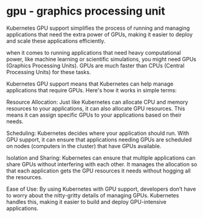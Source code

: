 # gpu - graphics processing unit

Kubernetes GPU support simplifies the process of running and managing applications that need the extra power of GPUs, making it easier to deploy and scale these applications efficiently.

when it comes to running applications that need heavy computational power, like machine learning or scientific simulations, you might need GPUs (Graphics Processing Units). GPUs are much faster than CPUs (Central Processing Units) for these tasks.

Kubernetes GPU support means that Kubernetes can help manage applications that require GPUs. Here's how it works in simple terms:

Resource Allocation: Just like Kubernetes can allocate CPU and memory resources to your applications, it can also allocate GPU resources. This means it can assign specific GPUs to your applications based on their needs.

Scheduling: Kubernetes decides where your application should run. With GPU support, it can ensure that applications needing GPUs are scheduled on nodes (computers in the cluster) that have GPUs available.

Isolation and Sharing: Kubernetes can ensure that multiple applications can share GPUs without interfering with each other. It manages the allocation so that each application gets the GPU resources it needs without hogging all the resources.

Ease of Use: By using Kubernetes with GPU support, developers don’t have to worry about the nitty-gritty details of managing GPUs. Kubernetes handles this, making it easier to build and deploy GPU-intensive applications.
